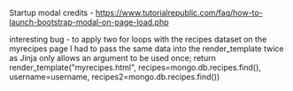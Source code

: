 Startup modal credits - https://www.tutorialrepublic.com/faq/how-to-launch-bootstrap-modal-on-page-load.php

interesting bug - to apply two for loops with the recipes dataset on the myrecipes page I had to pass the same data into the render_template 
twice as Jinja only allows an argument to be used once;
return render_template("myrecipes.html", recipes=mongo.db.recipes.find(), username=username, recipes2=mongo.db.recipes.find())
